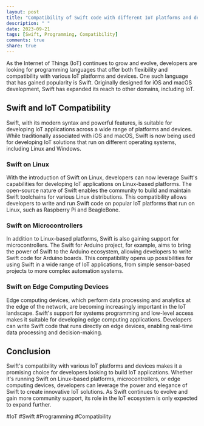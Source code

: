 ```yaml
---
layout: post
title: "Compatibility of Swift code with different IoT platforms and devices"
description: " "
date: 2023-09-21
tags: [Swift, Programming, Compatibility]
comments: true
share: true
---
```


As the Internet of Things (IoT) continues to grow and evolve, developers are looking for programming languages that offer both flexibility and compatibility with various IoT platforms and devices. One such language that has gained popularity is Swift. Originally designed for iOS and macOS development, Swift has expanded its reach to other domains, including IoT.

## Swift and IoT Compatibility

Swift, with its modern syntax and powerful features, is suitable for developing IoT applications across a wide range of platforms and devices. While traditionally associated with iOS and macOS, Swift is now being used for developing IoT solutions that run on different operating systems, including Linux and Windows.

### Swift on Linux

With the introduction of Swift on Linux, developers can now leverage Swift's capabilities for developing IoT applications on Linux-based platforms. The open-source nature of Swift enables the community to build and maintain Swift toolchains for various Linux distributions. This compatibility allows developers to write and run Swift code on popular IoT platforms that run on Linux, such as Raspberry Pi and BeagleBone.

### Swift on Microcontrollers

In addition to Linux-based platforms, Swift is also gaining support for microcontrollers. The Swift for Arduino project, for example, aims to bring the power of Swift to the Arduino ecosystem, allowing developers to write Swift code for Arduino boards. This compatibility opens up possibilities for using Swift in a wide range of IoT applications, from simple sensor-based projects to more complex automation systems.

### Swift on Edge Computing Devices

Edge computing devices, which perform data processing and analytics at the edge of the network, are becoming increasingly important in the IoT landscape. Swift's support for systems programming and low-level access makes it suitable for developing edge computing applications. Developers can write Swift code that runs directly on edge devices, enabling real-time data processing and decision-making.

## Conclusion

Swift's compatibility with various IoT platforms and devices makes it a promising choice for developers looking to build IoT applications. Whether it's running Swift on Linux-based platforms, microcontrollers, or edge computing devices, developers can leverage the power and elegance of Swift to create innovative IoT solutions. As Swift continues to evolve and gain more community support, its role in the IoT ecosystem is only expected to expand further.

#IoT #Swift #Programming #Compatibility